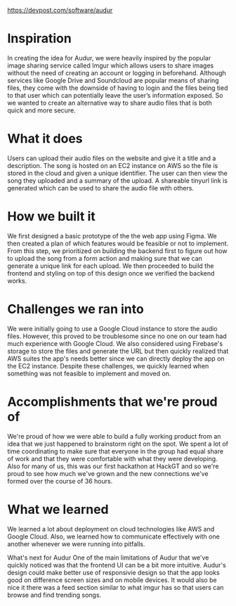 https://devpost.com/software/audur

# Inspiration
In creating the idea for Audur, we were heavily inspired by the popular image sharing service called Imgur which allows users to share images without the need of creating an account or logging in beforehand. Although services like Google Drive and Soundcloud are popular means of sharing files, they come with the downside of having to login and the files being tied to that user which can potentially leave the user’s information exposed. So we wanted to create an alternative way to share audio files that is both quick and more secure.

# What it does
Users can upload their audio files on the website and give it a title and a description. The song is hosted on an EC2 instance on AWS so the file is stored in the cloud and given a unique identifier. The user can then view the song they uploaded and a summary of the upload. A shareable tinyurl link is generated which can be used to share the audio file with others.

# How we built it
We first designed a basic prototype of the the web app using Figma. We then created a plan of which features would be feasible or not to implement. From this step, we prioritized on building the backend first to figure out how to upload the song from a form action and making sure that we can generate a unique link for each upload. We then proceeded to build the frontend and styling on top of this design once we verified the backend works.

# Challenges we ran into
We were initially going to use a Google Cloud instance to store the audio files. However, this proved to be troublesome since no one on our team had much experience with Google Cloud. We also considered using Firebase's storage to store the files and generate the URL but then quickly realized that AWS suites the app's needs better since we can directly deploy the app on the EC2 instance. Despite these challenges, we quickly learned when something was not feasible to implement and moved on.

# Accomplishments that we're proud of
We're proud of how we were able to build a fully working product from an idea that we just happened to brainstorm right on the spot. We spent a lot of time coordinating to make sure that everyone in the group had equal share of work and that they were comfortable with what they were developing. Also for many of us, this was our first hackathon at HackGT and so we're proud to see how much we've grown and the new connections we've formed over the course of 36 hours.

# What we learned
We learned a lot about deployment on cloud technologies like AWS and Google Cloud. Also, we learned how to communicate effectively with one another whenever we were running into pitfalls.

What's next for Audur
One of the main limitations of Audur that we've quickly noticed was that the frontend UI can be a bit more intuitive. Audur's design could make better use of responsivie design so that the app looks good on difference screen sizes and on mobile devices. It would also be nice it there was a feed section similar to what imgur has so that users can browse and find trending songs.
